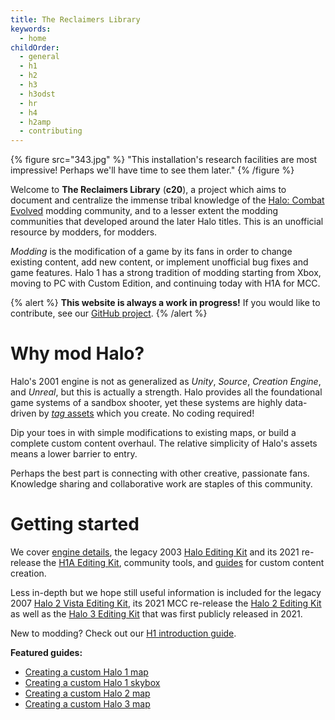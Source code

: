 ```yaml
---
title: The Reclaimers Library
keywords:
  - home
childOrder:
  - general
  - h1
  - h2
  - h3
  - h3odst
  - hr
  - h4
  - h2amp
  - contributing
---
```

{% figure src="343.jpg" %}
"This installation's research facilities are most impressive! Perhaps we'll have time to see them later."
{% /figure %}

Welcome to **The Reclaimers Library** (**c20**), a project which aims to document and centralize the immense tribal knowledge of the [Halo: Combat Evolved](~h1) modding community, and to a lesser extent the modding communities that developed around the later Halo titles. This is an unofficial resource by modders, for modders.

_Modding_ is the modification of a game by its fans in order to change existing content, add new content, or implement unofficial bug fixes and game features. Halo 1 has a strong tradition of modding starting from Xbox, moving to PC with Custom Edition, and continuing today with H1A for MCC.

{% alert %}
**This website is always a work in progress!** If you would like to contribute, see our [GitHub project](https://github.com/Sigmmma/c20#contributing).
{% /alert %}

# Why mod Halo?
Halo's 2001 engine is not as generalized as _Unity_, _Source_, _Creation Engine_, and _Unreal_, but this is actually a strength. Halo provides all the foundational game systems of a sandbox shooter, yet these systems are highly data-driven by [_tag_ assets](~h1/tags) which you create. No coding required!

Dip your toes in with simple modifications to existing maps, or build a complete custom content overhaul. The relative simplicity of Halo's assets means a lower barrier to entry.

Perhaps the best part is connecting with other creative, passionate fans. Knowledge sharing and collaborative work are staples of this community.

# Getting started
We cover [engine details](~h1/engine), the legacy 2003 [Halo Editing Kit](~hek) and its 2021 re-release the [H1A Editing Kit](~h1a-ek), community tools, and [guides](~) for custom content creation.

Less in-depth but we hope still useful information is included for the legacy 2007 [Halo 2 Vista Editing Kit](~h2v-ek), its 2021 MCC re-release the [Halo 2 Editing Kit](~h2-ek) as well as the [Halo 3 Editing Kit](~h3-ek) that was first publicly released in 2021.

New to modding? Check out our [H1 introduction guide](~intro-to-h1-modding).

**Featured guides:**
* [Creating a custom Halo 1 map](~h1/guides/map-making/level-creation)
* [Creating a custom Halo 1 skybox](~h1/guides/skyboxes)
* [Creating a custom Halo 2 map](~h2/guides/map-making/level-creation)
* [Creating a custom Halo 3 map](~h3/guides/map-making/level-creation)
